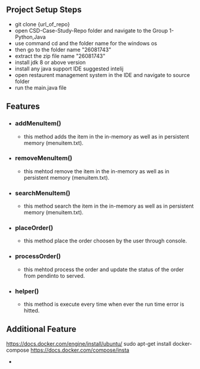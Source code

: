 ## Project Setup Steps

- git clone {url_of_repo}
- open CSD-Case-Study-Repo folder and navigate to the Group 1-Python,Java
- use command cd and the folder name for the windows os
- then go to the folder name "26081743"
- extract the zip file name "26081743" 
- install jdk 8 or above version
- install any java support IDE suggested intelij
- open restaurent management system in the IDE and navigate to source folder
- run the main.java file
  

## Features

- ### addMenuItem()
  - this method adds the item in the in-memory as well as in persistent memory (menuitem.txt).
- ### removeMenuItem()
  - this mehtod remove the item in the in-memory as well as in persistent memory (menuitem.txt).
- ### searchMenuItem()
  - this method search the item in the in-memory as well as in persistent memory (menuitem.txt).
- ### placeOrder()
  - this method place the order choosen by the user through console.
- ### processOrder()
  - this mehtod process the order and update the status of the order from pendinto to served.
- ### helper()
   - this method is execute every time when ever the run time error is hitted.


## Additional Feature
https://docs.docker.com/engine/install/ubuntu/
sudo apt-get install docker-compose
https://docs.docker.com/compose/insta

- 
